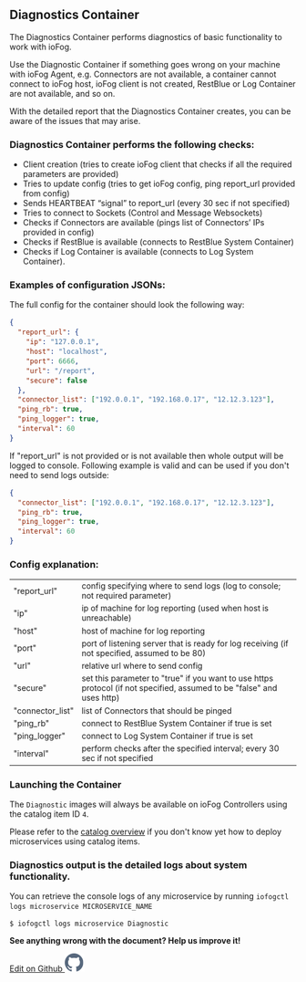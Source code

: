 ## Diagnostics Container

The Diagnostics Container performs diagnostics of basic functionality to work with ioFog.

Use the Diagnostic Container if something goes wrong on your machine with ioFog Agent, e.g. Connectors are not available, a container cannot connect to ioFog host, ioFog client is not created, RestBlue or Log Container are not available, and so on.

With the detailed report that the Diagnostics Container creates, you can be aware of the issues that may arise.

### Diagnostics Container performs the following checks:

- Client creation (tries to create ioFog client that checks if all the required parameters are provided)
- Tries to update config (tries to get ioFog config, ping report_url provided from config)
- Sends HEARTBEAT “signal” to report_url (every 30 sec if not specified)
- Tries to connect to Sockets (Control and Message Websockets)
- Checks if Connectors are available (pings list of Connectors’ IPs provided in config)
- Checks if RestBlue is available (connects to RestBlue System Container)
- Checks if Log Container is available (connects to Log System Container).<br>

### Examples of configuration JSONs:

The full config for the container should look the following way:

```json
{
  "report_url": {
    "ip": "127.0.0.1",
    "host": "localhost",
    "port": 6666,
    "url": "/report",
    "secure": false
  },
  "connector_list": ["192.0.0.1", "192.168.0.17", "12.12.3.123"],
  "ping_rb": true,
  "ping_logger": true,
  "interval": 60
}
```

If "report_url" is not provided or is not available then whole output will be logged to console. Following example is valid and can be used if you don't need to send logs outside:

```json
{
  "connector_list": ["192.0.0.1", "192.168.0.17", "12.12.3.123"],
  "ping_rb": true,
  "ping_logger": true,
  "interval": 60
}
```

### Config explanation:

|                  |                                                                                                                        |
| ---------------- | ---------------------------------------------------------------------------------------------------------------------- |
| "report_url"     | config specifying where to send logs (log to console; not required parameter)                                          |
| "ip"             | ip of machine for log reporting (used when host is unreachable)                                                        |
| "host"           | host of machine for log reporting                                                                                      |
| "port"           | port of listening server that is ready for log receiving (if not specified, assumed to be 80)                          |
| "url"            | relative url where to send config                                                                                      |
| "secure"         | set this parameter to "true" if you want to use https protocol (if not specified, assumed to be "false" and uses http) |
| "connector_list" | list of Connectors that should be pinged                                                                               |
| "ping_rb"        | connect to RestBlue System Container if true is set                                                                    |
| "ping_logger"    | connect to Log System Container if true is set                                                                         |
| "interval"       | perform checks after the specified interval; every 30 sec if not specified                                             |

### Launching the Container

The `Diagnostic` images will always be available on ioFog Controllers using the catalog item ID `4`.

Please refer to the [catalog overview](../introduction.html) if you don't know yet how to deploy microservices using catalog items.

### Diagnostics output is the detailed logs about system functionality.

You can retrieve the console logs of any microservice by running `iofogctl logs microservice MICROSERVICE_NAME`

```console
$ iofogctl logs microservice Diagnostic
```

<aside class="notifications note">
  <b>See anything wrong with the document? Help us improve it!</b>
  <a href="https://github.com/eclipse-iofog/iofog.org/edit/develop/content/docs/2.0.0/microservice-catalog/using-system-microservices/diagnostics.md"
    target="_blank">
    <p style="text-align:left">Edit on Github <img src="/images/icos/ico-github.svg" alt=""></p>
  </a>
</aside>
